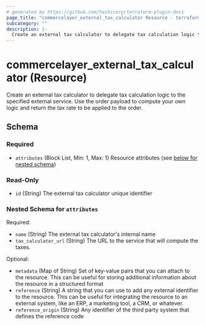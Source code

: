 ```yaml
---
# generated by https://github.com/hashicorp/terraform-plugin-docs
page_title: "commercelayer_external_tax_calculator Resource - terraform-provider-commercelayer"
subcategory: ""
description: |-
  Create an external tax calculator to delegate tax calculation logic to the specified external service. Use the order payload to compute your own logic and return the tax rate to be applied to the order.
---
```


# commercelayer_external_tax_calculator (Resource)

Create an external tax calculator to delegate tax calculation logic to the specified external service. Use the order payload to compute your own logic and return the tax rate to be applied to the order.



<!-- schema generated by tfplugindocs -->
## Schema

### Required

- `attributes` (Block List, Min: 1, Max: 1) Resource attributes (see [below for nested schema](#nestedblock--attributes))

### Read-Only

- `id` (String) The external tax calculator unique identifier

<a id="nestedblock--attributes"></a>
### Nested Schema for `attributes`

Required:

- `name` (String) The external tax calculator's internal name
- `tax_calculator_url` (String) The URL to the service that will compute the taxes.

Optional:

- `metadata` (Map of String) Set of key-value pairs that you can attach to the resource. This can be useful for storing additional information about the resource in a structured format
- `reference` (String) A string that you can use to add any external identifier to the resource. This can be useful for integrating the resource to an external system, like an ERP, a marketing tool, a CRM, or whatever.
- `reference_origin` (String) Any identifier of the third party system that defines the reference code


